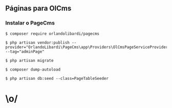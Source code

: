 ## Páginas para OlCms

### Instalar o PageCms

```console
$ composer require orlandolibardi/pagecms
```
```console
$ php artisan vendor:publish --provider="OrlandoLibardi\PageCms\app\Providers\OlCmsPageServiceProvider" --tag="adminPage"
```
```console
$ php artisan migrate
```
```console
$ composer dump-autoload
```
```console
$ php artisan db:seed --class=PageTableSeeder
```

# \o/



